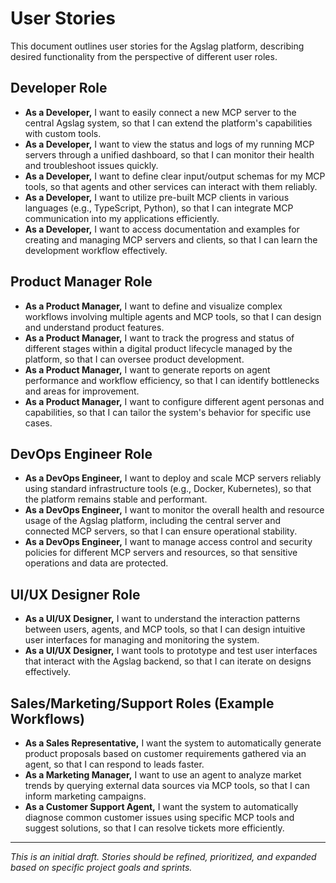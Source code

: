 # User Stories

This document outlines user stories for the Agslag platform, describing desired functionality from the perspective of different user roles.

## Developer Role

*   **As a Developer,** I want to easily connect a new MCP server to the central Agslag system, so that I can extend the platform's capabilities with custom tools.
*   **As a Developer,** I want to view the status and logs of my running MCP servers through a unified dashboard, so that I can monitor their health and troubleshoot issues quickly.
*   **As a Developer,** I want to define clear input/output schemas for my MCP tools, so that agents and other services can interact with them reliably.
*   **As a Developer,** I want to utilize pre-built MCP clients in various languages (e.g., TypeScript, Python), so that I can integrate MCP communication into my applications efficiently.
*   **As a Developer,** I want to access documentation and examples for creating and managing MCP servers and clients, so that I can learn the development workflow effectively.

## Product Manager Role

*   **As a Product Manager,** I want to define and visualize complex workflows involving multiple agents and MCP tools, so that I can design and understand product features.
*   **As a Product Manager,** I want to track the progress and status of different stages within a digital product lifecycle managed by the platform, so that I can oversee product development.
*   **As a Product Manager,** I want to generate reports on agent performance and workflow efficiency, so that I can identify bottlenecks and areas for improvement.
*   **As a Product Manager,** I want to configure different agent personas and capabilities, so that I can tailor the system's behavior for specific use cases.

## DevOps Engineer Role

*   **As a DevOps Engineer,** I want to deploy and scale MCP servers reliably using standard infrastructure tools (e.g., Docker, Kubernetes), so that the platform remains stable and performant.
*   **As a DevOps Engineer,** I want to monitor the overall health and resource usage of the Agslag platform, including the central server and connected MCP servers, so that I can ensure operational stability.
*   **As a DevOps Engineer,** I want to manage access control and security policies for different MCP servers and resources, so that sensitive operations and data are protected.

## UI/UX Designer Role

*   **As a UI/UX Designer,** I want to understand the interaction patterns between users, agents, and MCP tools, so that I can design intuitive user interfaces for managing and monitoring the system.
*   **As a UI/UX Designer,** I want tools to prototype and test user interfaces that interact with the Agslag backend, so that I can iterate on designs effectively.

## Sales/Marketing/Support Roles (Example Workflows)

*   **As a Sales Representative,** I want the system to automatically generate product proposals based on customer requirements gathered via an agent, so that I can respond to leads faster.
*   **As a Marketing Manager,** I want to use an agent to analyze market trends by querying external data sources via MCP tools, so that I can inform marketing campaigns.
*   **As a Customer Support Agent,** I want the system to automatically diagnose common customer issues using specific MCP tools and suggest solutions, so that I can resolve tickets more efficiently.

---

*This is an initial draft. Stories should be refined, prioritized, and expanded based on specific project goals and sprints.*